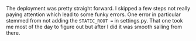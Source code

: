 The deployment was pretty straight forward. I skipped a few steps not really paying attention which lead to some funky errors. One error in particular stemmed from not 
adding the `STATIC_ROOT =` in settings.py. That one took me most of the day to figure out but after I did it was smooth sailing from there. 